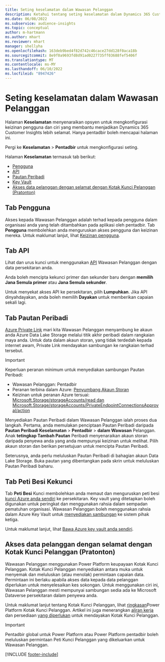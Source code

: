 ```yaml
---
title: Seting keselamatan dalam Wawasan Pelanggan
description: Ketahui tentang seting keselamatan dalam Dynamics 365 Customer Insights.
ms.date: 06/08/2022
ms.subservice: audience-insights
ms.topic: conceptual
author: m-hartmann
ms.author: mhart
ms.reviewer: mhart
manager: shellyha
ms.openlocfilehash: 163deb9bed4f82d742c46cace27dd128f0aca18b
ms.sourcegitcommit: 8e9f0a9693fd8d91ad0227735ff03688fef5406f
ms.translationtype: MT
ms.contentlocale: ms-MY
ms.lasthandoff: 06/10/2022
ms.locfileid: "8947426"
---
```

# <a name="security-settings-in-customer-insights"></a>Seting keselamatan dalam Wawasan Pelanggan

Halaman **Keselamatan** menyenaraikan opsyen untuk mengkonfigurasi keizinan pengguna dan ciri yang membantu menjadikan Dynamics 365 Customer Insights lebih selamat. Hanya pentadbir boleh mencapai halaman ini.

Pergi ke **Keselamatan** > **Pentadbir** untuk mengkonfigurasi seting.

Halaman **Keselamatan** termasuk tab berikut:

- [Pengguna](#users-tab)
- [API](#apis-tab)
- [Pautan Peribadi](#private-links-tab)
- [Key Vault](#key-vault-tab)
- [Akses data pelanggan dengan selamat dengan Kotak Kunci Pelanggan (Pratonton)](#securely-access-customer-data-with-customer-lockbox-preview)

## <a name="users-tab"></a>Tab Pengguna

Akses kepada Wawasan Pelanggan adalah terhad kepada pengguna dalam organisasi anda yang telah ditambahkan pada aplikasi oleh pentadbir. Tab **Pengguna** membolehkan anda menguruskan akses pengguna dan keizinan mereka. Untuk maklumat lanjut, lihat [Keizinan pengguna](permissions.md).

## <a name="apis-tab"></a>Tab API

Lihat dan urus kunci untuk menggunakan [API](apis.md) Wawasan Pelanggan dengan data persekitaran anda.

Anda boleh mencipta kekunci primer dan sekunder baru dengan **memilih Jana Semula primer** atau **Jana Semula sekunder**. 

Untuk menyekat akses API ke persekitaran, pilih **Lumpuhkan**. Jika API dinyahdayakan, anda boleh memilih **Dayakan** untuk memberikan capaian sekali lagi.

## <a name="private-links-tab"></a>Tab Pautan Peribadi

[Azure Private Link](/azure/private-link/private-link-overview) mari kita Wawasan Pelanggan menyambung ke akaun anda Azure Data Lake Storage melalui titik akhir peribadi dalam rangkaian maya anda. Untuk data dalam akaun storan, yang tidak terdedah kepada internet awam, Private Link mendayakan sambungan ke rangkaian terhad tersebut.

> [!IMPORTANT]
> Keperluan peranan minimum untuk menyediakan sambungan Pautan Peribadi:
>
> - Wawasan Pelanggan: Pentadbir
> - Peranan terbina dalam Azure: [Penyumbang Akaun Storan](/azure/role-based-access-control/built-in-roles#storage-account-contributor)
> - Keizinan untuk peranan Azure tersuai: [Microsoft.Storage/storageAccounts/read dan Microsoft.Storage/storageAccounts/PrivateEndpointConnectionsApproval/action](/azure/role-based-access-control/resource-provider-operations#microsoftstorage)
>

Menyediakan Pautan Peribadi dalam Wawasan Pelanggan ialah proses dua langkah. Pertama, anda memulakan penciptaan Pautan Peribadi daripada **Pautan Peribadi Keselamatan** > **Pentadbir** > **dalam Wawasan** Pelanggan. Anak **tetingkap Tambah Pautan** Peribadi menyenaraikan akaun storan daripada penyewa anda yang anda mempunyai keizinan untuk melihat. Pilih akaun storan dan berikan persetujuan untuk mencipta Pautan Peribadi.

Seterusnya, anda perlu meluluskan Pautan Peribadi di bahagian akaun Data Lake Storage. Buka pautan yang dibentangkan pada skrin untuk meluluskan Pautan Peribadi baharu.

## <a name="key-vault-tab"></a>Tab Peti Besi Kekunci

Tab **Peti Besi** Kunci membolehkan anda memaut dan menguruskan peti besi [kunci Azure anda sendiri](/azure/key-vault/general/basic-concepts) ke persekitaran.
Key vault yang ditetapkan boleh digunakan untuk peringkat dan menggunakan rahsia dalam sempadan pematuhan organisasi. Wawasan Pelanggan boleh menggunakan rahsia dalam Azure Key Vault untuk [menyediakan sambungan](connections.md) ke sistem pihak ketiga.

Untuk maklumat lanjut, lihat [Bawa Azure key vault anda sendiri](use-azure-key-vault.md).

## <a name="securely-access-customer-data-with-customer-lockbox-preview"></a>Akses data pelanggan dengan selamat dengan Kotak Kunci Pelanggan (Pratonton)

Wawasan Pelanggan menggunakan Power Platform keupayaan Kotak Kunci Pelanggan. Kotak Kunci Pelanggan menyediakan antara muka untuk menyemak dan meluluskan (atau menolak) permintaan capaian data. Permintaan ini berlaku apabila akses data kepada data pelanggan diperlukan untuk menyelesaikan kes sokongan. Untuk menggunakan ciri ini, Wawasan Pelanggan mesti mempunyai sambungan sedia ada ke Microsoft Dataverse persekitaran dalam penyewa anda.

Untuk maklumat lanjut tentang Kotak Kunci Pelanggan, lihat [ringkasan](/power-platform/admin/about-lockbox#summary)Power Platform Kotak Kunci Pelanggan. Artikel ini juga menerangkan [aliran kerja](/power-platform/admin/about-lockbox#workflow) dan persediaan [yang diperlukan](/power-platform/admin/about-lockbox#enable-the-lockbox-policy) untuk mendayakan Kotak Kunci Pelanggan.

> [!IMPORTANT]
> Pentadbir global untuk Power Platform atau Power Platform pentadbir boleh meluluskan permintaan Peti Kunci Pelanggan yang dikeluarkan untuk Wawasan Pelanggan.

[!INCLUDE [footer-include](includes/footer-banner.md)]

